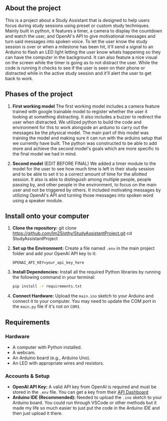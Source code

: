 ## About the project
This is a project about a Study Assistant that is designed to help users focus during study sessions using preset or custom study techniques. Mainly built in python, it features a timer, a camera to display the countdown and watch the user, and OpenAI's API to give motivational messages and turn said messages into spoken voice. To let the user know the study session is over or when a milestone has been hit, it'll send a signal to an Arduino to flash an LED light letting the user know whats happening so they can have the computer in the background. It can also feature a nice visual on the screen while the timer is going as to not distract the user. While the code is running it checks to see if the user is seen on their phone or distracted while in the active study session and it'll alert the user to get back to work. 

## Phases of the project

1. **First working model**
   The first working model includes a camera feature trained with google trainable model to register whether the user it looking at something distracting. It also includes a buzzer to redirect the user when distracted. We utilized python to build the code and environment for this to work alongside an arduino to carry out the messages be the physical model. The main part of this model was training the model and making sure it can run with the arduino setup that we currently have built. The python was constructed to be able to add more and achieve the second model's goals which are more specific to the final model we had in mind. 

2. **Second model** (EDIT BEFORE FINAL)
   We added a timer module to the model for the user to see how much time is left in their study session and to be able to set it to a correct amount of time for the allotted session. It also is able to distinguish among multiple people, people passing by, and other people in the environment, to focus on the main user and not be triggered by others. It included motivating messages by utilizing OpenAI's API and turning those messages into spoken word using a speaker module.

## Install onto your computer

1.  **Clone the repository:**
git clone https://github.com/Im2Slothy/StudyAssistantProject.git
cd StudyAssistantProject



2.  **Set up the Environment:**
    Create a file named `.env` in the main project folder and add your OpenAI API key to it:
    ```
    OPENAI_API_KEY=your_api_key_here
    ```

3.  **Install Dependencies:**
    Install all the required Python libraries by running the following command in your terminal:
    ```bash
    pip install -r requirements.txt
    ```

4.  **Connect Hardware:**
    Upload the `main.ino` sketch to your Arduino and connect it to your computer. You may need to update the COM port in the `main.py` file if it's not on `COM3`.

## Requirements 

### Hardware
* A computer with Python installed.
* A webcam.
* An Arduino board (e.g., Arduino Uno).
* An LED with appropriate wires and resistors.

### Accounts & Setup
* **OpenAI API Key:** A valid API key from OpenAI is required and must be stored in the `.env` file. You can get a key from their [API Dashboard](https://platform.openai.com/api-keys)
* **Arduino IDE (Recommended):** Needed to upload the `.ino` sketch to your Arduino board. You could run through VSCode or other methods but it made my life so much easier to just put the code in the Arduino IDE and then just upload it there. 
